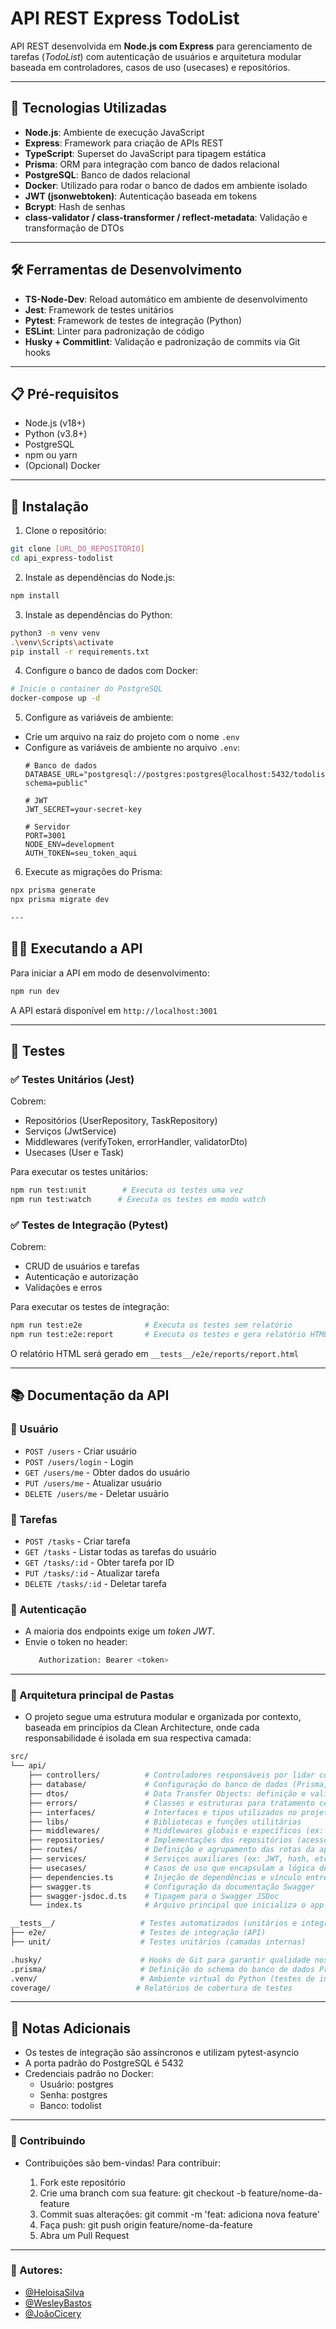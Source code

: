 # API REST Express TodoList

API REST desenvolvida em **Node.js com Express** para gerenciamento de tarefas (_TodoList_) com autenticação de usuários e arquitetura modular baseada em controladores, casos de uso (usecases) e repositórios.

---

## 🚀 Tecnologias Utilizadas

- **Node.js**: Ambiente de execução JavaScript
- **Express**: Framework para criação de APIs REST
- **TypeScript**: Superset do JavaScript para tipagem estática
- **Prisma**: ORM para integração com banco de dados relacional
- **PostgreSQL**: Banco de dados relacional
- **Docker**: Utilizado para rodar o banco de dados em ambiente isolado
- **JWT (jsonwebtoken)**: Autenticação baseada em tokens
-  **Bcrypt**: Hash de senhas
- **class-validator / class-transformer / reflect-metadata**: Validação e transformação de DTOs

---

## 🛠️ Ferramentas de Desenvolvimento 

- **TS-Node-Dev**: Reload automático em ambiente de desenvolvimento
- **Jest**: Framework de testes unitários
- **Pytest**: Framework de testes de integração (Python)
- **ESLint**: Linter para padronização de código
- **Husky + Commitlint**: Validação e padronização de commits via Git hooks

---

## 📋 Pré-requisitos

- Node.js (v18+)
- Python (v3.8+)
- PostgreSQL
- npm ou yarn
- (Opcional) Docker

---

## 🔧 Instalação

1. Clone o repositório:
```bash
git clone [URL_DO_REPOSITÓRIO]
cd api_express-todolist
```

2. Instale as dependências do Node.js:
```bash
npm install
```

3. Instale as dependências do Python:
```bash
python3 -m venv venv
.\venv\Scripts\activate
pip install -r requirements.txt
```

4. Configure o banco de dados com Docker:
```bash
# Inicie o container do PostgreSQL
docker-compose up -d
```

5. Configure as variáveis de ambiente:
- Crie um arquivo na raiz do projeto com o nome `.env`
- Configure as variáveis de ambiente no arquivo `.env`:
  ```
  # Banco de dados
  DATABASE_URL="postgresql://postgres:postgres@localhost:5432/todolist?schema=public"

  # JWT
  JWT_SECRET=your-secret-key

  # Servidor
  PORT=3001
  NODE_ENV=development
  AUTH_TOKEN=seu_token_aqui
  ```

6. Execute as migrações do Prisma:
```bash
npx prisma generate
npx prisma migrate dev

---

```
## 🏃‍♂️ Executando a API

Para iniciar a API em modo de desenvolvimento:
```bash
npm run dev
```

A API estará disponível em `http://localhost:3001`

---

## 🧪 Testes

### ✅ Testes Unitários (Jest)

Cobrem:
- Repositórios (UserRepository, TaskRepository)
- Serviços (JwtService)
- Middlewares (verifyToken, errorHandler, validatorDto)
- Usecases (User e Task)

Para executar os testes unitários:
```bash
npm run test:unit        # Executa os testes uma vez
npm run test:watch      # Executa os testes em modo watch
```

### ✅ Testes de Integração (Pytest)

Cobrem:
- CRUD de usuários e tarefas
- Autenticação e autorização
- Validações e erros

Para executar os testes de integração:
```bash
npm run test:e2e              # Executa os testes sem relatório
npm run test:e2e:report       # Executa os testes e gera relatório HTML
```

O relatório HTML será gerado em `__tests__/e2e/reports/report.html`

---

## 📚 Documentação da API

### 🔐 Usuário

- `POST /users` - Criar usuário
- `POST /users/login` - Login
- `GET /users/me` - Obter dados do usuário
- `PUT /users/me` - Atualizar usuário
- `DELETE /users/me` - Deletar usuário

### 📝 Tarefas

- `POST /tasks` - Criar tarefa
- `GET /tasks` - Listar todas as tarefas do usuário
- `GET /tasks/:id` - Obter tarefa por ID
- `PUT /tasks/:id` - Atualizar tarefa
- `DELETE /tasks/:id` - Deletar tarefa

### 🔐 Autenticação

- A maioria dos endpoints exige um *token JWT*.
- Envie o token no header:
   ```bash
      Authorization: Bearer <token>
   ```

---

### 📁 Arquitetura principal de Pastas

- O projeto segue uma estrutura modular e organizada por contexto, baseada em princípios da Clean Architecture, onde cada responsabilidade é isolada em sua respectiva camada:

```bash
src/
└── api/
    ├── controllers/          # Controladores responsáveis por lidar com as requisições HTTP
    ├── database/             # Configuração do banco de dados (Prisma, conexão, seed, etc.)
    ├── dtos/                 # Data Transfer Objects: definição e validação de dados
    ├── errors/               # Classes e estruturas para tratamento centralizado de erros
    ├── interfaces/           # Interfaces e tipos utilizados no projeto
    ├── libs/                 # Bibliotecas e funções utilitárias
    ├── middlewares/          # Middlewares globais e específicos (ex: autenticação, validação)
    ├── repositories/         # Implementações dos repositórios (acesso ao banco)
    ├── routes/               # Definição e agrupamento das rotas da aplicação
    ├── services/             # Serviços auxiliares (ex: JWT, hash, etc.)
    ├── usecases/             # Casos de uso que encapsulam a lógica de negócio
    ├── dependencies.ts       # Injeção de dependências e vínculo entre camadas
    ├── swagger.ts            # Configuração da documentação Swagger
    ├── swagger-jsdoc.d.ts    # Tipagem para o Swagger JSDoc
    └── index.ts              # Arquivo principal que inicializa o app Express

__tests__/                   # Testes automatizados (unitários e integração)
├── e2e/                     # Testes de integração (API)
├── unit/                    # Testes unitários (camadas internas)

.husky/                      # Hooks de Git para garantir qualidade nos commits
.prisma/                     # Definição do schema do banco de dados Prisma
.venv/                       # Ambiente virtual do Python (testes de integração)
coverage/                   # Relatórios de cobertura de testes

```


---

## 📝 Notas Adicionais

- Os testes de integração são assíncronos e utilizam pytest-asyncio
- A porta padrão do PostgreSQL é 5432
- Credenciais padrão no Docker:
  - Usuário: postgres
  - Senha: postgres
  - Banco: todolist

---

### 🤝 Contribuindo

- Contribuições são bem-vindas! Para contribuir:

  1. Fork este repositório
  2. Crie uma branch com sua feature: git checkout -b feature/nome-da-feature
  3. Commit suas alterações: git commit -m 'feat: adiciona nova feature'
  4. Faça push: git push origin feature/nome-da-feature
  5. Abra um Pull Request

---

### 🤝 Autores:
- [@HeloisaSilva](https://github.com/Heloisatanquella)
- [@WesleyBastos](https://github.com/WesleyABastos)
- [@JoãoCicery](https://github.com/Ciceriy)